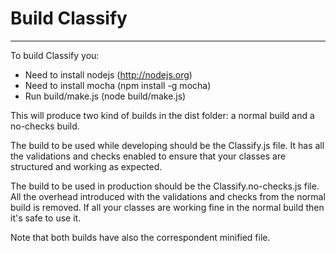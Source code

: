 Build Classify
======================================================

---

To build Classify you:

* Need to install nodejs (http://nodejs.org)
* Need to install mocha (npm install -g mocha)
* Run build/make.js (node build/make.js)

This will produce two kind of builds in the dist folder: a normal build and a no-checks build.

The build to be used while developing should be the Classify.js file.
It has all the validations and checks enabled to ensure that your classes are structured and working as expected.

The build to be used in production should be the Classify.no-checks.js file.
All the overhead introduced with the validations and checks from the normal build is removed.
If all your classes are working fine in the normal build then it's safe to use it.

Note that both builds have also the correspondent minified file.